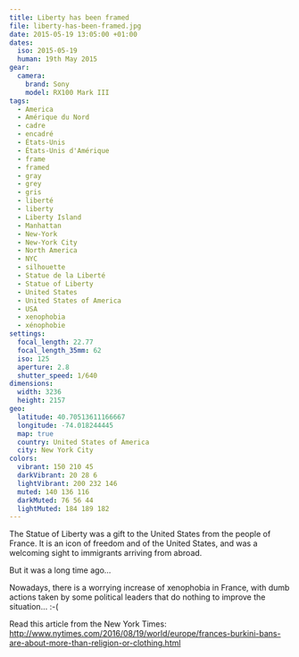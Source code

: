 ```yaml
---
title: Liberty has been framed
file: liberty-has-been-framed.jpg
date: 2015-05-19 13:05:00 +01:00
dates:
  iso: 2015-05-19
  human: 19th May 2015
gear:
  camera:
    brand: Sony
    model: RX100 Mark III
tags:
  - America
  - Amérique du Nord
  - cadre
  - encadré
  - États-Unis
  - États-Unis d'Amérique
  - frame
  - framed
  - gray
  - grey
  - gris
  - liberté
  - liberty
  - Liberty Island
  - Manhattan
  - New-York
  - New-York City
  - North America
  - NYC
  - silhouette
  - Statue de la Liberté
  - Statue of Liberty
  - United States
  - United States of America
  - USA
  - xenophobia
  - xénophobie
settings:
  focal_length: 22.77
  focal_length_35mm: 62
  iso: 125
  aperture: 2.8
  shutter_speed: 1/640
dimensions:
  width: 3236
  height: 2157
geo:
  latitude: 40.70513611166667
  longitude: -74.018244445
  map: true
  country: United States of America
  city: New York City
colors:
  vibrant: 150 210 45
  darkVibrant: 20 28 6
  lightVibrant: 200 232 146
  muted: 140 136 116
  darkMuted: 76 56 44
  lightMuted: 184 189 182
---
```


The Statue of Liberty was a gift to the United States from the people of France. It is an icon of freedom and of the United States, and was a welcoming sight to immigrants arriving from abroad.

But it was a long time ago…

Nowadays, there is a worrying increase of xenophobia in France, with dumb actions taken by some political leaders that do nothing to improve the situation… :-(

Read this article from the New York Times: http://www.nytimes.com/2016/08/19/world/europe/frances-burkini-bans-are-about-more-than-religion-or-clothing.html
